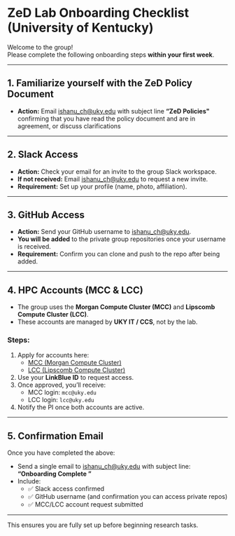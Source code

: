 # ZeD Lab Onboarding Checklist (University of Kentucky)

Welcome to the group!  
Please complete the following onboarding steps **within your first week**.  

---
## 1. Familiarize yourself with the ZeD Policy Document
- **Action:** Email [ishanu_ch@uky.edu](mailto:ishanu_ch@uky.edu)  with subject line **“ZeD Policies"** confirming that you have read the policy document and are in agreement, or discuss clarifications

---


## 2. Slack Access  
- **Action:** Check your email for an invite to the group Slack workspace.  
- **If not received:** Email [ishanu_ch@uky.edu](mailto:ishanu_ch@uky.edu) to request a new invite.  
- **Requirement:** Set up your profile (name, photo, affiliation).  

---

## 3. GitHub Access  
- **Action:** Send your GitHub username to [ishanu_ch@uky.edu](mailto:ishanu_ch@uky.edu).  
- **You will be added** to the private group repositories once your username is received.  
- **Requirement:** Confirm you can clone and push to the repo after being added.  

---

## 4. HPC Accounts (MCC & LCC)  
- The group uses the **Morgan Compute Cluster (MCC)** and **Lipscomb Compute Cluster (LCC)**.  
- These accounts are managed by **UKY IT / CCS**, not by the lab.  

### Steps:  
1. Apply for accounts here:  
   - [MCC (Morgan Compute Cluster)](https://scholars.uky.edu/en/equipments/morgan-compute-cluster-cpu-mcc-cpu)  
   - [LCC (Lipscomb Compute Cluster)](https://www.ccs.uky.edu/services-and-support/hardware/lcc/)  
2. Use your **LinkBlue ID** to request access.  
3. Once approved, you’ll receive:  
   - MCC login: `mcc@uky.edu`  
   - LCC login: `lcc@uky.edu`  
4. Notify the PI once both accounts are active.  

---

## 5. Confirmation Email  
Once you have completed the above:  
- Send a single email to [ishanu_ch@uky.edu](mailto:ishanu_ch@uky.edu) with subject line:  
  **“Onboarding Complete <Your Name>”**  
- Include:  
  - ✅ Slack access confirmed  
  - ✅ GitHub username (and confirmation you can access private repos)  
  - ✅ MCC/LCC account request submitted  

---

This ensures you are fully set up before beginning research tasks.  
